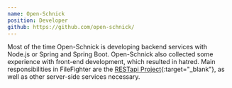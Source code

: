 ```yaml
---
name: Open-Schnick
position: Developer
github: https://github.com/open-schnick/
---
```

Most of the time Open-Schnick is developing backend services with Node.js or Spring and Spring Boot.
Open-Schnick also collected some experience with front-end development, which resulted in hatred.
Main responsibilities in FileFighter are the [RESTapi Project](https://github.com/FileFighter/RestApi){:target="_blank"}, as well as other server-side services necessary.
